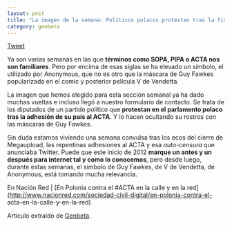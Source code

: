 ```yaml
---
layout: post
title: "La imagen de la semana: Políticos polacos protestan tras la firma de ACTA"
category: genbeta
---
```




[Tweet](http://twitter.com/share)

Ya son varias semanas en las que **términos como SOPA, PIPA o ACTA nos son
familiares**. Pero por encima de esas siglas se ha elevado un símbolo, el
utilizado por Anonymous, que no es otro que la máscara de Guy Fawkes
popularizada en el comic y posterior película V de Vendetta.

La imagen que hemos elegido para esta sección semanal ya ha dado muchas
vueltas e incluso llegó a nuestro formulario de contacto. Se trata de los
diputados de un partido político que **protestan en el parlamento polaco tras
la adhesión de su país al ACTA**. Y lo hacen ocultando su rostros con las
máscaras de Guy Fawkes.

Sin duda estamos viviendo una semana convulsa tras los ecos del cierre de
Megaupload, las repentinas adhesiones al ACTA y esa _auto-censura_ que
anunciaba Twitter. Puede que este inicio de 2012 **marque un antes y un
después para internet tal y como lo conocemos**, pero desde luego, durante
estas semanas, el símbolo de Guy Fawkes, de V de Vendetta, de Anonymous, está
tomando mucha relevancia.

En Nación Red | [En Polonia contra el #ACTA en la calle y en la
red](http://www.nacionred.com/sociedad-civil-digital/en-polonia-contra-el-
acta-en-la-calle-y-en-la-red)

Artículo extraído de [Genbeta](http://www.genbeta.com).